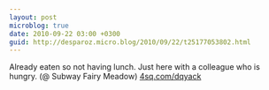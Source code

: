 ```yaml
---
layout: post
microblog: true
date: 2010-09-22 03:00 +0300
guid: http://desparoz.micro.blog/2010/09/22/t25177053802.html
---
```

Already eaten so not having lunch. Just here with a colleague who is hungry. (@ Subway Fairy Meadow) [4sq.com/dqyack](http://4sq.com/dqyack)
